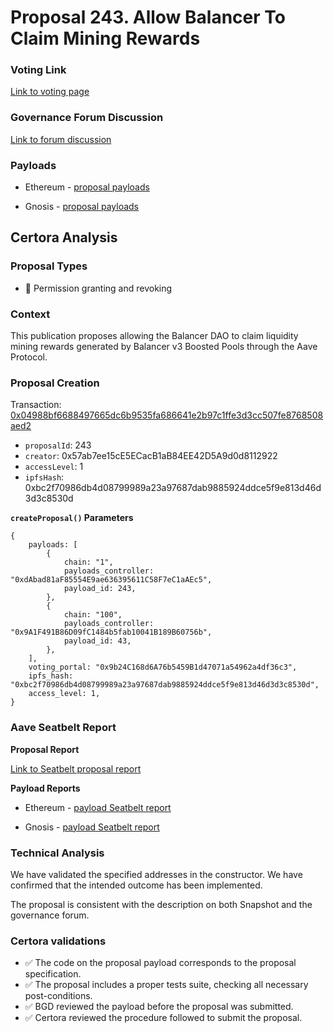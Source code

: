 # Proposal 243. Allow Balancer To Claim Mining Rewards

### Voting Link
[Link to voting page](https://vote.onaave.com/proposal/?proposalId=243)

### Governance Forum Discussion
[Link to forum discussion](https://governance.aave.com/t/arfc-whitelist-balancer-dao-to-claim-liquidity-mining-rewards/20653)

### Payloads

* Ethereum - [proposal payloads](https://etherscan.io/address/0x77051AEB284d0a1c06C02082C4156f185dadB08E)

* Gnosis - [proposal payloads](https://gnosisscan.io/address/0x02Ab32d59A66685f2D522aE11D4d792BC03E5A7C)


## Certora Analysis

### Proposal Types
* :handshake: Permission granting and revoking

### Context
This publication proposes allowing the Balancer DAO to claim liquidity mining rewards generated by Balancer v3 Boosted Pools through the Aave Protocol.

### Proposal Creation
Transaction: [0x04988bf6688497665dc6b9535fa686641e2b97c1ffe3d3cc507fe8768508aed2](https://etherscan.io/tx/0x04988bf6688497665dc6b9535fa686641e2b97c1ffe3d3cc507fe8768508aed2)
- `proposalId`: 243
- `creator`: 0x57ab7ee15cE5ECacB1aB84EE42D5A9d0d8112922
- `accessLevel`: 1
- `ipfsHash`: 0xbc2f70986db4d08799989a23a97687dab9885924ddce5f9e813d46d3d3c8530d

**`createProposal()` Parameters**
```
{
    payloads: [
        {
            chain: "1",
            payloads_controller: "0xdAbad81aF85554E9ae636395611C58F7eC1aAEc5",
            payload_id: 243,
        },
        {
            chain: "100",
            payloads_controller: "0x9A1F491B86D09fC1484b5fab10041B189B60756b",
            payload_id: 43,
        },
    ],
    voting_portal: "0x9b24C168d6A76b5459B1d47071a54962a4df36c3",
    ipfs_hash: "0xbc2f70986db4d08799989a23a97687dab9885924ddce5f9e813d46d3d3c8530d",
    access_level: 1,
}
```

### Aave Seatbelt Report
**Proposal Report**

[Link to Seatbelt proposal report](https://github.com/bgd-labs/seatbelt-gov-v3/blob/main/reports/proposals/243.md)

**Payload Reports**

* Ethereum - [payload Seatbelt report](https://github.com/bgd-labs/seatbelt-gov-v3/blob/main/reports/payloads/1/0xdAbad81aF85554E9ae636395611C58F7eC1aAEc5/243.md)

* Gnosis - [payload Seatbelt report](https://github.com/bgd-labs/seatbelt-gov-v3/blob/main/reports/payloads/100/0x9A1F491B86D09fC1484b5fab10041B189B60756b/43.md)


### Technical Analysis
We have validated the specified addresses in the constructor. We have confirmed that the intended outcome has been implemented.

The proposal is consistent with the description on both Snapshot and the governance forum.

### Certora validations
* :white_check_mark: The code on the proposal payload corresponds to the proposal specification.
* :white_check_mark: The proposal includes a proper tests suite, checking all necessary post-conditions.
* :white_check_mark: BGD reviewed the payload before the proposal was submitted.
* :white_check_mark: Certora reviewed the procedure followed to submit the proposal.